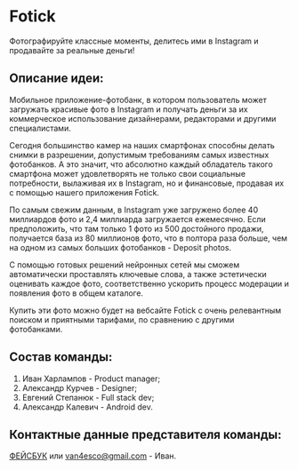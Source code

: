 Fotick 
=======
Фотографируйте классные моменты, делитесь ими в Instagram и продавайте за реальные деньги!

Описание идеи:
--
Мобильное приложение-фотобанк, в котором пользователь может загружать красивые фото в Instagram и получать деньги 
за их коммерческое использование дизайнерами, редакторами и другими специалистами.

Сегодня большинство камер на наших смартфонах способны делать снимки в разрешении, допустимым требованиям самых
известных фотобанков. А это значит, что абсолютно каждый обладатель такого смартфона может удовлетворять не только свои 
социальные потребности, вылаживая их в Instagram, но и финансовые, продавая их с помощью нашего приложения Fotick.

По самым свежим данным, в Instagram уже загружено более 40 миллиардов фото и 2,4 миллиарда загружается ежемесячно. 
Если предположить, что там только 1 фото из 500 достойного продажи, получается база из 80 миллионов фото, что в 
полтора раза больше, чем на одном из самых больших фотобанков - Deposit photos.

С помощью готовых решений нейронных сетей мы сможем автоматически проставлять ключевые слова, а также эстетически
оценивать каждое фото, соответственно ускорить процесс модерации и появления фото в общем каталоге.

Купить эти фото можно будет на вебсайте Fotick с очень релевантным поиском и приятными тарифами, по сравнению с 
другими фотобанками.

Состав команды:
--
1. Иван Харлампов - Product manager;
2. Александр Курчев - Designer;
3. Евгений Степанюк - Full stack dev;
4. Александр Калевич - Android dev.

Контактные данные представителя команды:
--
[ФЕЙСБУК](https://www.facebook.com/van4esco) или van4esco@gmail.com - Иван.
